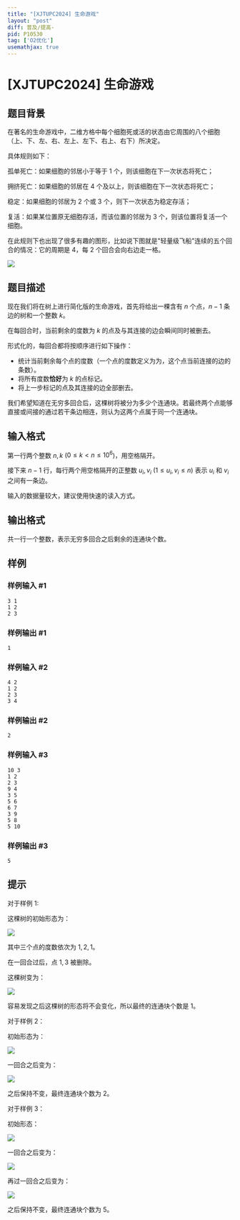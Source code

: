 ```yaml
---
title: "[XJTUPC2024] 生命游戏"
layout: "post"
diff: 普及/提高-
pid: P10530
tag: ['O2优化']
usemathjax: true
---
```


# [XJTUPC2024] 生命游戏
## 题目背景

在著名的生命游戏中，二维方格中每个细胞死或活的状态由它周围的八个细胞（上、下、左、右、左上、左下、右上、右下）所决定。

具体规则如下：

孤单死亡：如果细胞的邻居小于等于 1 个，则该细胞在下一次状态将死亡；

拥挤死亡：如果细胞的邻居在 4 个及以上，则该细胞在下一次状态将死亡；

稳定：如果细胞的邻居为 2 个或 3 个，则下一次状态为稳定存活；

复活：如果某位置原无细胞存活，而该位置的邻居为 3 个，则该位置将复活一个细胞。

在此规则下也出现了很多有趣的图形，比如说下图就是"轻量级飞船"连续的五个回合的情况：它的周期是 4，每 2 个回合会向右边走一格。

![](https://cdn.luogu.com.cn/upload/image_hosting/28o5txyh.png)
## 题目描述

现在我们将在树上进行简化版的生命游戏，首先将给出一棵含有 $n$ 个点，$n-1$ 条边的树和一个整数 $k$。

在每回合时，当前剩余的度数为 $k$ 的点及与其连接的边会瞬间同时被删去。

形式化的，每回合都将按顺序进行如下操作：

   -  统计当前剩余每个点的度数（一个点的度数定义为为，这个点当前连接的边的条数）。
   - 将所有度数**恰好**为 $k$ 的点标记。
   - 将上一步标记的点及其连接的边全部删去。

我们希望知道在无穷多回合后，这棵树将被分为多少个连通块。若最终两个点能够直接或间接的通过若干条边相连，则认为这两个点属于同一个连通块。
## 输入格式

第一行两个整数 $n,k$ ($0\le k < n \le 10^6$)，用空格隔开。

接下来 $n-1$ 行，每行两个用空格隔开的正整数 $u_i,v_i$ ($1\le u_i, v_i \le n$) 表示 $u_i$ 和 $v_i$ 之间有一条边。

输入的数据量较大，建议使用快速的读入方式。
## 输出格式

共一行一个整数，表示无穷多回合之后剩余的连通块个数。

## 样例

### 样例输入 #1
```
3 1
1 2
2 3

```
### 样例输出 #1
```
1

```
### 样例输入 #2
```
4 2
1 2
2 3
3 4

```
### 样例输出 #2
```
2

```
### 样例输入 #3
```
10 3
1 2
2 3
9 4
3 5
5 6
6 7
3 9
5 8
5 10

```
### 样例输出 #3
```
5

```
## 提示


对于样例 1:

这棵树的初始形态为：

![](https://cdn.luogu.com.cn/upload/image_hosting/g5x6u2fx.png)

其中三个点的度数依次为 $1,2,1$。

在一回合过后，点 $1,3$ 被删除。

这棵树变为：

![](https://cdn.luogu.com.cn/upload/image_hosting/5x6vo3it.png)

容易发现之后这棵树的形态将不会变化，所以最终的连通块个数是 $1$。

对于样例 2：

初始形态为：

![](https://cdn.luogu.com.cn/upload/image_hosting/hdq30nrf.png)

一回合之后变为：

![](https://cdn.luogu.com.cn/upload/image_hosting/td8lj616.png)

之后保持不变，最终连通块个数为 $2$。

对于样例 3：

初始形态：

![](https://cdn.luogu.com.cn/upload/image_hosting/tfu21fc0.png)

一回合之后变为：

![](https://cdn.luogu.com.cn/upload/image_hosting/3ad1bwnz.png)

再过一回合之后变为：

![](https://cdn.luogu.com.cn/upload/image_hosting/2ax9h1tt.png)

之后保持不变，最终连通块个数为 $5$。
